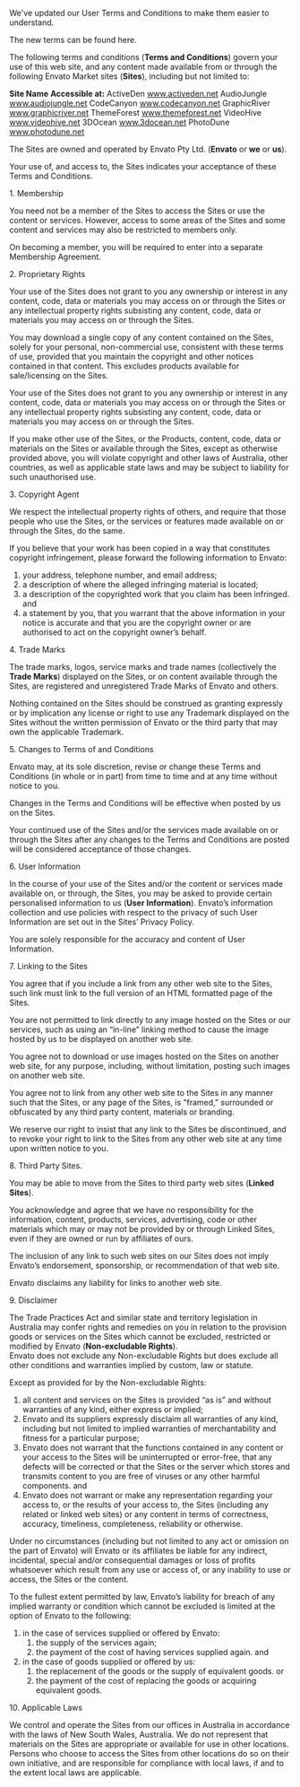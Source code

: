 We've updated our User Terms and Conditions to make them easier to understand.

The new terms can be found here.

The following terms and conditions (**Terms and Conditions**) govern your use of this web site, and any content made available from or through the following Envato Market sites (**Sites**), including but not limited to:

**Site Name** **Accessible at:** ActiveDen www.activeden.net AudioJungle www.audiojungle.net CodeCanyon www.codecanyon.net GraphicRiver www.graphicriver.net ThemeForest www.themeforest.net VideoHive www.videohive.net 3DOcean www.3docean.net PhotoDune www.photodune.net

The Sites are owned and operated by Envato Pty Ltd. (**Envato** or **we** or **us**).

Your use of, and access to, the Sites indicates your acceptance of these Terms and Conditions.

1\. Membership

You need not be a member of the Sites to access the Sites or use the content or services. However, access to some areas of the Sites and some content and services may also be restricted to members only.

On becoming a member, you will be required to enter into a separate Membership Agreement.

2\. Proprietary Rights

Your use of the Sites does not grant to you any ownership or interest in any content, code, data or materials you may access on or through the Sites or any intellectual property rights subsisting any content, code, data or materials you may access on or through the Sites.

You may download a single copy of any content contained on the Sites, solely for your personal, non-commercial use, consistent with these terms of use, provided that you maintain the copyright and other notices contained in that content. This excludes products available for sale/licensing on the Sites.

Your use of the Sites does not grant to you any ownership or interest in any content, code, data or materials you may access on or through the Sites or any intellectual property rights subsisting any content, code, data or materials you may access on or through the Sites.

If you make other use of the Sites, or the Products, content, code, data or materials on the Sites or available through the Sites, except as otherwise provided above, you will violate copyright and other laws of Australia, other countries, as well as applicable state laws and may be subject to liability for such unauthorised use.

3\. Copyright Agent

We respect the intellectual property rights of others, and require that those people who use the Sites, or the services or features made available on or through the Sites, do the same.

If you believe that your work has been copied in a way that constitutes copyright infringement, please forward the following information to Envato:

1.  your address, telephone number, and email address;
2.  a description of where the alleged infringing material is located;
3.  a description of the copyrighted work that you claim has been infringed. and
4.  a statement by you, that you warrant that the above information in your notice is accurate and that you are the copyright owner or are authorised to act on the copyright owner’s behalf.

4\. Trade Marks

The trade marks, logos, service marks and trade names (collectively the **Trade Marks**) displayed on the Sites, or on content available through the Sites, are registered and unregistered Trade Marks of Envato and others.

Nothing contained on the Sites should be construed as granting expressly or by implication any license or right to use any Trademark displayed on the Sites without the written permission of Envato or the third party that may own the applicable Trademark.

5\. Changes to Terms of and Conditions

Envato may, at its sole discretion, revise or change these Terms and Conditions (in whole or in part) from time to time and at any time without notice to you.

Changes in the Terms and Conditions will be effective when posted by us on the Sites.

Your continued use of the Sites and/or the services made available on or through the Sites after any changes to the Terms and Conditions are posted will be considered acceptance of those changes.

6\. User Information

In the course of your use of the Sites and/or the content or services made available on, or through, the Sites, you may be asked to provide certain personalised information to us (**User Information**). Envato’s information collection and use policies with respect to the privacy of such User Information are set out in the Sites’ Privacy Policy.

You are solely responsible for the accuracy and content of User Information.

7\. Linking to the Sites

You agree that if you include a link from any other web site to the Sites, such link must link to the full version of an HTML formatted page of the Sites.

You are not permitted to link directly to any image hosted on the Sites or our services, such as using an “in-line” linking method to cause the image hosted by us to be displayed on another web site.

You agree not to download or use images hosted on the Sites on another web site, for any purpose, including, without limitation, posting such images on another web site.

You agree not to link from any other web site to the Sites in any manner such that the Sites, or any page of the Sites, is “framed,” surrounded or obfuscated by any third party content, materials or branding.

We reserve our right to insist that any link to the Sites be discontinued, and to revoke your right to link to the Sites from any other web site at any time upon written notice to you.

8\. Third Party Sites.

You may be able to move from the Sites to third party web sites (**Linked Sites**).

You acknowledge and agree that we have no responsibility for the information, content, products, services, advertising, code or other materials which may or may not be provided by or through Linked Sites, even if they are owned or run by affiliates of ours.

The inclusion of any link to such web sites on our Sites does not imply Envato’s endorsement, sponsorship, or recommendation of that web site.

Envato disclaims any liability for links to another web site.

9\. Disclaimer

The Trade Practices Act and similar state and territory legislation in Australia may confer rights and remedies on you in relation to the provision goods or services on the Sites which cannot be excluded, restricted or modified by Envato (**Non-excludable Rights**).  
Envato does not exclude any Non-excludable Rights but does exclude all other conditions and warranties implied by custom, law or statute.

Except as provided for by the Non-excludable Rights:

1.  all content and services on the Sites is provided “as is” and without warranties of any kind, either express or implied;
2.  Envato and its suppliers expressly disclaim all warranties of any kind, including but not limited to implied warranties of merchantability and fitness for a particular purpose;
3.  Envato does not warrant that the functions contained in any content or your access to the Sites will be uninterrupted or error-free, that any defects will be corrected or that the Sites or the server which stores and transmits content to you are free of viruses or any other harmful components. and
4.  Envato does not warrant or make any representation regarding your access to, or the results of your access to, the Sites (including any related or linked web sites) or any content in terms of correctness, accuracy, timeliness, completeness, reliability or otherwise.

Under no circumstances (including but not limited to any act or omission on the part of Envato) will Envato or its affiliates be liable for any indirect, incidental, special and/or consequential damages or loss of profits whatsoever which result from any use or access of, or any inability to use or access, the Sites or the content.

To the fullest extent permitted by law, Envato’s liability for breach of any implied warranty or condition which cannot be excluded is limited at the option of Envato to the following:

1.  in the case of services supplied or offered by Envato:
    1.  the supply of the services again;
    2.  the payment of the cost of having services supplied again. and
2.  in the case of goods supplied or offered by us:
    1.  the replacement of the goods or the supply of equivalent goods. or
    2.  the payment of the cost of replacing the goods or acquiring equivalent goods.

10\. Applicable Laws

We control and operate the Sites from our offices in Australia in accordance with the laws of New South Wales, Australia. We do not represent that materials on the Sites are appropriate or available for use in other locations. Persons who choose to access the Sites from other locations do so on their own initiative, and are responsible for compliance with local laws, if and to the extent local laws are applicable.